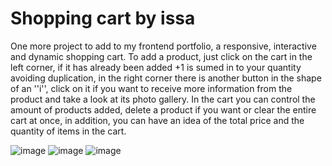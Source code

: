 # Shopping cart by issa
One more project to add to my frontend portfolio, a responsive, interactive and dynamic shopping cart. To add a product, just click on the cart in the left corner, if it has already been added +1 is sumed in to your quantity avoiding duplication, in the right corner there is another button in the shape of an ''i'', click on it if you want to receive more information from the product and take a look at its photo gallery. In the cart you can control the amount of products added, delete a product if you want or clear the entire cart at once, in addition, you can have an idea of the total price and the quantity of items in the cart.

![image](https://user-images.githubusercontent.com/71194114/214157890-7388db33-21ef-48da-9ca4-3a6ac38ee3c7.png) ![image](https://user-images.githubusercontent.com/71194114/214158178-72a161bc-22a7-4de2-80ac-0e67fc284a4a.png) ![image](https://user-images.githubusercontent.com/71194114/214158011-af20d2cd-c75a-44e3-8573-c97bdd5698de.png)


